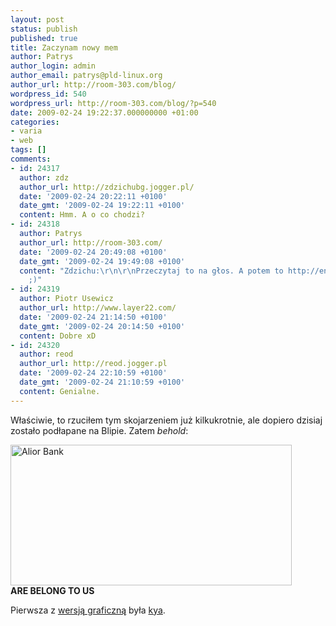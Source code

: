 ```yaml
---
layout: post
status: publish
published: true
title: Zaczynam nowy mem
author: Patrys
author_login: admin
author_email: patrys@pld-linux.org
author_url: http://room-303.com/blog/
wordpress_id: 540
wordpress_url: http://room-303.com/blog/?p=540
date: 2009-02-24 19:22:37.000000000 +01:00
categories:
- varia
- web
tags: []
comments:
- id: 24317
  author: zdz
  author_url: http://zdzichubg.jogger.pl/
  date: '2009-02-24 20:22:11 +0100'
  date_gmt: '2009-02-24 19:22:11 +0100'
  content: Hmm. A o co chodzi?
- id: 24318
  author: Patrys
  author_url: http://room-303.com/
  date: '2009-02-24 20:49:08 +0100'
  date_gmt: '2009-02-24 19:49:08 +0100'
  content: "Zdzichu:\r\n\r\nPrzeczytaj to na głos. A potem to http://en.wikipedia.org/wiki/All_your_base_are_belong_to_us
    ;)"
- id: 24319
  author: Piotr Usewicz
  author_url: http://www.layer22.com/
  date: '2009-02-24 21:14:50 +0100'
  date_gmt: '2009-02-24 20:14:50 +0100'
  content: Dobre xD
- id: 24320
  author: reod
  author_url: http://reod.jogger.pl
  date: '2009-02-24 22:10:59 +0100'
  date_gmt: '2009-02-24 21:10:59 +0100'
  content: Genialne.
---
```

<p>Właściwie, to rzuciłem tym skojarzeniem już kilkukrotnie, ale dopiero dzisiaj zostało podłapane na Blipie. Zatem <em>behold</em>:</p>

<p class="strip"><a href="http://www.flickr.com/photos/patrys/3307201942/" title="Alior Bank by patrys, on Flickr"><img src="http://farm4.static.flickr.com/3393/3307201942_de4d6dcaf0_o.jpg" width="450" height="225" alt="Alior Bank" /></a><br /><strong>ARE BELONG TO US</strong></p>

<p>Pierwsza z <a href="http://blip.pl/s/7349352">wersją graficzną</a> była <a href="http://nerdkya.evil.pl/">kya</a>.</p>
